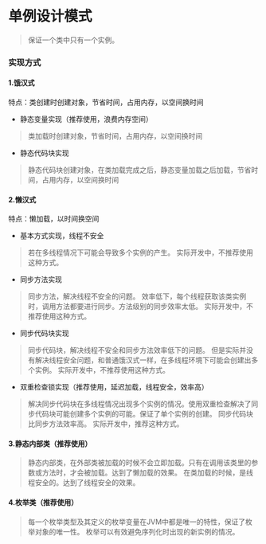 # 单例设计模式

>保证一个类中只有一个实例。

### 实现方式

#### 1.饿汉式
 特点：类创建时创建对象，节省时间，占用内存，以空间换时间

* 静态变量实现（推荐使用，浪费内存空间）
> 类加载时创建对象，节省时间，占用内存，以空间换时间

* 静态代码块实现
> 静态代码块创建对象，在类加载完成之后，静态变量加载之后加载，节省时间，占用内存，以空间换时间

#### 2.懒汉式
 特点：懒加载，以时间换空间

* 基本方式实现，线程不安全
> 若在多线程情况下可能会导致多个实例的产生。
> 实际开发中，不推荐使用这种方式。
  
* 同步方法实现
> 同步方法，解决线程不安全的问题。
> 效率低下，每个线程获取该类实例时，调用方法都要进行同步。方法级别的同步效率太低。
> 实际开发中，不推荐使用这种方式。

* 同步代码块实现
> 同步代码块，解决线程不安全和同步方法效率低下的问题。
> 但是实际并没有解决线程安全问题，和普通饿汉式一样，在多线程环境下可能会创建出多个实例。
> 实际开发中，不推荐使用这种方式。

* 双重检查锁实现（推荐使用，延迟加载，线程安全，效率高）
> 解决同步代码块在多线程情况出现多个实例的情况。使用双重检查解决了同步代码块可能创建多个实例的可能。保证了单个实例的创建。
> 同步代码块比同步方法效率高。
> 实际开发中，推荐这种方式。

#### 3.静态内部类（推荐使用）

>静态内部类，在外部类被加载的时候不会立即加载。只有在调用该类里的参数或方法时，才会被加载。达到了懒加载的效果。
>在类加载的时候，是线程安全的。达到了线程安全的效果。


#### 4.枚举类（推荐使用）

>每一个枚举类型及其定义的枚举变量在JVM中都是唯一的特性，保证了枚举对象的唯一性。
>枚举可以有效避免序列化时出现的新实例的情况。





